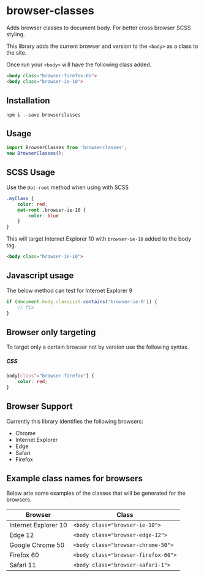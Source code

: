 # browser-classes

Adds browser classes to document body. For better cross browser SCSS styling.

This library adds the current browser and version to the `<body>` as a class to the site.
 
Once run your `<body>` will have the following class added.

```html
<body class="browser-firefox-65">
<body class="browser-ie-10">
```

## Installation

```
npm i --save browserclasses
```
    
## Usage

```js
import BrowserClasses from 'browserclasses';
new BrowserClasses();
```

## SCSS Usage

Use the `@at-root` method when using with SCSS

```scss
.myClass {
    color: red;
    @at-root .browser-ie-10 {
        color: blue
    }
}
```

This will target Internet Explorer 10 with `browser-ie-10` added to the body tag.

```html
<body class="browser-ie-10">
```

## Javascript usage

The below method can test for Internet Explorer 9

```js
if (document.body.classList.contains('browser-ie-9')) {
    // fix
}
```

## Browser only targeting

To target only a certain browser not by version use the following syntax.

##### CSS

```css
body[class^="browser-firefox"] {
    color: red;
}
```
    
## Browser Support

Currently this library identifies the following browsers:
- Chrome
- Internet Explorer 
- Edge
- Safari
- Firefox

## Example class names for browsers

Below arte some examples of the classes that will be generated for the browsers.

| Browser              | Class                               |
|----------------------|-------------------------------------|
| Internet Explorer 10 | `<body class="browser-ie-10">`      |
| Edge 12              | `<body class="browser-edge-12">`    |
| Google Chrome 50     | `<body class="browser-chrome-50">`  |
| Firefox 60           | `<body class="browser-firefox-60">` |
| Safari 11            | `<body class="browser-safari-1">`   |


